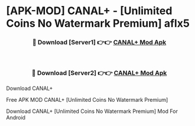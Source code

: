 # [APK-MOD] CANAL+ - [Unlimited Coins No Watermark Premium] aflx5



<div align="center">
<h3>🔴 Download [Server1] 👉👉 <a href="https://momento.my/?title=CANAL+">CANAL+ Mod Apk</a></h3><br>

<h3>🔴 Download [Server2] 👉👉 <a href="https://momento.my/?title=CANAL+">CANAL+ Mod Apk</a></h3>
</div>



Download CANAL+ 

Free APK MOD CANAL+ [Unlimited Coins No Watermark Premium]

Download CANAL+ [Unlimited Coins No Watermark Premium] Mod For Android
